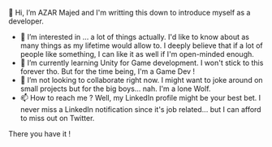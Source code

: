 👋 Hi, I’m AZAR Majed and I'm writting this down to introduce myself as a developer.

- 👀 I’m interested in ... a lot of things actually. I'd like to know about as many things as my lifetime would allow to. I deeply believe that if a lot of people like something, I can like it as well if I'm open-minded enough.
- 🌱 I’m currently learning Unity for Game development. I won't stick to this forever tho. But for the time being, I'm a Game Dev !
- 💞️ I’m not looking to collaborate right now. I might want to joke around on small projects but for the big boys... nah. I'm a lone Wolf. 
- 📫 How to reach me ? Well, my LinkedIn profile might be your best bet. I never miss a LinkedIn notification since it's job related... but I can afford to miss out on Twitter.

There you have it !
